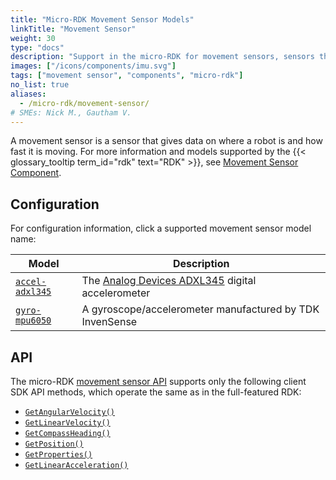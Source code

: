 ```yaml
---
title: "Micro-RDK Movement Sensor Models"
linkTitle: "Movement Sensor"
weight: 30
type: "docs"
description: "Support in the micro-RDK for movement sensors, sensors that measure location, kinematic data, or both."
images: ["/icons/components/imu.svg"]
tags: ["movement sensor", "components", "micro-rdk"]
no_list: true
aliases:
  - /micro-rdk/movement-sensor/
# SMEs: Nick M., Gautham V.
---
```


A movement sensor is a sensor that gives data on where a robot is and how fast it is moving.
For more information and models supported by the {{< glossary_tooltip term_id="rdk" text="RDK" >}}, see [Movement Sensor Component](/build/configure/components/movement-sensor/).

## Configuration

For configuration information, click a supported movement sensor model name:

<!-- prettier-ignore -->
| Model |Description |
| ----- | ---------- |
| [`accel-adxl345`](accel-adxl345/) | The [Analog Devices ADXL345](https://www.analog.com/en/products/adxl345.html) digital accelerometer |
| [`gyro-mpu6050`](gyro-mpu6050/) | A gyroscope/accelerometer manufactured by TDK InvenSense |

## API

The micro-RDK [movement sensor API](/build/configure/components/movement-sensor/#api) supports only the following client SDK API methods, which operate the same as in the full-featured RDK:

- [`GetAngularVelocity()`](/build/configure/components/movement-sensor/#getangularvelocity)
- [`GetLinearVelocity()`](/build/configure/components/movement-sensor/#getlinearvelocity)
- [`GetCompassHeading()`](/build/configure/components/movement-sensor/#getcompassheading)
- [`GetPosition()`](/build/configure/components/movement-sensor/#getposition)
- [`GetProperties()`](/build/configure/components/movement-sensor/#getproperties)
- [`GetLinearAcceleration()`](/build/configure/components/movement-sensor/#getlinearacceleration)
